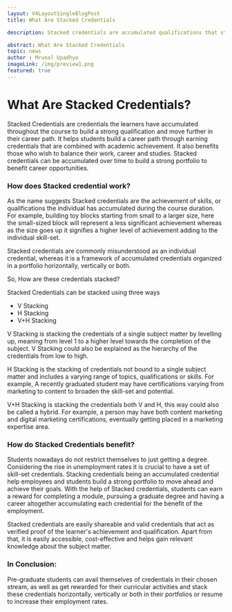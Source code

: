 ```yaml
---
layout: V4LayoutSingleBlogPost
title: What Are Stacked Credentials

description: Stacked credentials are accumulated qualifications that students can combine to build a strong portfolio for career advancement.

abstract: What Are Stacked Credentials
topic: news
author : Mrunal Upadhye
imageLink: /img/preview1.png
featured: true
---
```


# What Are Stacked Credentials?

Stacked Credentials are credentials the learners have accumulated throughout the course to build a strong qualification and move further in their career path. It helps students build a career path through earning credentials that are combined with academic achievement. It also benefits those who wish to balance their work, career and studies. Stacked credentials can be accumulated over time to build a strong portfolio to benefit career opportunities.

### How does Stacked credential work?

As the name suggests Stacked credentials are the achievement of skills, or qualifications the individual has accumulated during the course duration. For example, building toy blocks starting from small to a larger size, here the small-sized block will represent a less significant achievement whereas as the size goes up it signifies a higher level of achievement adding to the individual skill-set.

Stacked credentials are commonly misunderstood as an individual credential, whereas it is a framework of accumulated credentials organized in a portfolio horizontally, vertically or both.

So, How are these credentials stacked?

Stacked Credentials can be stacked using three ways

- V Stacking
- H Stacking
- V+H Stacking

V Stacking is stacking the credentials of a single subject matter by levelling up, meaning from level 1 to a higher level towards the completion of the subject. V Stacking could also be explained as the hierarchy of the credentials from low to high.

H Stacking is the stacking of credentials not bound to a single subject matter and includes a varying range of topics, qualifications or skills. For example, A recently graduated student may have certifications varying from marketing to content to broaden the skill-set and potential.

V+H  Stacking is stacking the credentials both V and H, this way could also be called a hybrid. For example, a person may have both content marketing and digital marketing certifications, eventually getting placed in a marketing expertise area.

### How do Stacked Credentials benefit?

Students nowadays do not restrict themselves to just getting a degree. Considering the rise in unemployment rates it is crucial to have a set of skill-set credentials. Stacking credentials being an accumulated credential help employees and students build a strong portfolio to move ahead and achieve their goals.
With the help of Stacked credentials, students can earn a reward for completing a module, pursuing a graduate degree and having a career altogether accumulating each credential for the benefit of the employment.

Stacked credentials are easily shareable and valid credentials that act as verified proof of the learner's achievement and qualification. Apart from that, it is easily accessible, cost-effective and helps gain relevant knowledge about the subject matter. 

### In Conclusion:

Pre-graduate students can avail themselves of credentials in their chosen stream, as well as get rewarded for their curricular activities and stack these credentials horizontally, vertically or both in their portfolios or resume to increase their employment rates.




